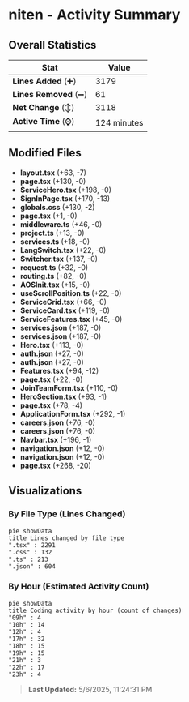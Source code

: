 # niten - Activity Summary 

## Overall Statistics

| Stat                   | Value                                                             |
| ---------------------- | ----------------------------------------------------------------- |
| **Lines Added** (➕)   | 3179                                          |
| **Lines Removed** (➖) | 61                                        |
| **Net Change** (↕)    | 3118                |
| **Active Time** (⌚)   | 124 minutes |


## Modified Files
- **layout.tsx** (+63, -7)
- **page.tsx** (+130, -0)
- **ServiceHero.tsx** (+198, -0)
- **SignInPage.tsx** (+170, -13)
- **globals.css** (+130, -2)
- **page.tsx** (+1, -0)
- **middleware.ts** (+46, -0)
- **project.ts** (+13, -0)
- **services.ts** (+18, -0)
- **LangSwitch.tsx** (+22, -0)
- **Switcher.tsx** (+137, -0)
- **request.ts** (+32, -0)
- **routing.ts** (+82, -0)
- **AOSInit.tsx** (+15, -0)
- **useScrollPosition.ts** (+22, -0)
- **ServiceGrid.tsx** (+66, -0)
- **ServiceCard.tsx** (+119, -0)
- **ServiceFeatures.tsx** (+45, -0)
- **services.json** (+187, -0)
- **services.json** (+187, -0)
- **Hero.tsx** (+113, -0)
- **auth.json** (+27, -0)
- **auth.json** (+27, -0)
- **Features.tsx** (+94, -12)
- **page.tsx** (+22, -0)
- **JoinTeamForm.tsx** (+110, -0)
- **HeroSection.tsx** (+93, -1)
- **page.tsx** (+78, -4)
- **ApplicationForm.tsx** (+292, -1)
- **careers.json** (+76, -0)
- **careers.json** (+76, -0)
- **Navbar.tsx** (+196, -1)
- **navigation.json** (+12, -0)
- **navigation.json** (+12, -0)
- **page.tsx** (+268, -20)

## Visualizations

### By File Type (Lines Changed)

```mermaid
pie showData
title Lines changed by file type
".tsx" : 2291
".css" : 132
".ts" : 213
".json" : 604
```

### By Hour (Estimated Activity Count)

```mermaid
pie showData
title Coding activity by hour (count of changes)
"09h" : 4
"10h" : 14
"12h" : 4
"17h" : 32
"18h" : 15
"19h" : 15
"21h" : 3
"22h" : 17
"23h" : 4
```


> **Last Updated:** 5/6/2025, 11:24:31 PM